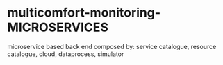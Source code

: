 # multicomfort-monitoring-MICROSERVICES
microservice based back end composed by: service catalogue, resource catalogue, cloud, dataprocess, simulator
